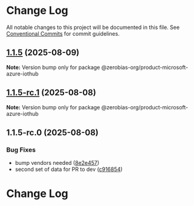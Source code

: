 # Change Log

All notable changes to this project will be documented in this file.
See [Conventional Commits](https://conventionalcommits.org) for commit guidelines.

## [1.1.5](https://github.com/zerobias-org/product/compare/@zerobias-org/product-microsoft-azure-iothub@1.1.5-rc.1...@zerobias-org/product-microsoft-azure-iothub@1.1.5) (2025-08-09)

**Note:** Version bump only for package @zerobias-org/product-microsoft-azure-iothub





## [1.1.5-rc.1](https://github.com/zerobias-org/product/compare/@zerobias-org/product-microsoft-azure-iothub@1.1.5-rc.0...@zerobias-org/product-microsoft-azure-iothub@1.1.5-rc.1) (2025-08-08)

**Note:** Version bump only for package @zerobias-org/product-microsoft-azure-iothub





## 1.1.5-rc.0 (2025-08-08)


### Bug Fixes

* bump vendors needed ([8e2e457](https://github.com/zerobias-org/product/commit/8e2e457e0b5d7141a05e8f2c178bc2854f2b7178))
* second set of data for PR to dev ([c916854](https://github.com/zerobias-org/product/commit/c916854bcf229b1c2042ffdea18472d66a061aaf))





# Change Log
